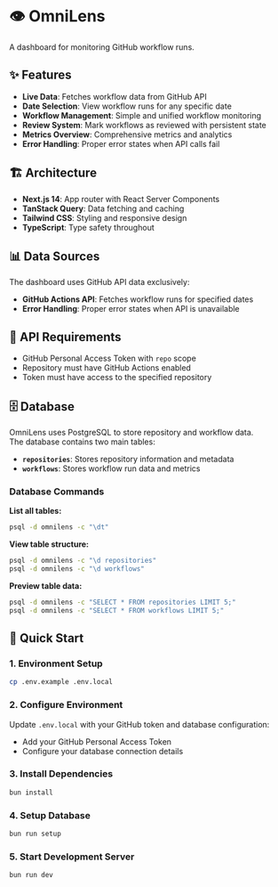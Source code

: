 # 👁️ OmniLens

A dashboard for monitoring GitHub workflow runs.

## ✨ Features

- **Live Data**: Fetches workflow data from GitHub API
- **Date Selection**: View workflow runs for any specific date
- **Workflow Management**: Simple and unified workflow monitoring
- **Review System**: Mark workflows as reviewed with persistent state
- **Metrics Overview**: Comprehensive metrics and analytics
- **Error Handling**: Proper error states when API calls fail

## 🏗️ Architecture

- **Next.js 14**: App router with React Server Components
- **TanStack Query**: Data fetching and caching
- **Tailwind CSS**: Styling and responsive design
- **TypeScript**: Type safety throughout

## 📊 Data Sources

The dashboard uses GitHub API data exclusively:
- **GitHub Actions API**: Fetches workflow runs for specified dates
- **Error Handling**: Proper error states when API is unavailable

## 🔑 API Requirements

- GitHub Personal Access Token with `repo` scope
- Repository must have GitHub Actions enabled
- Token must have access to the specified repository

## 🗄️ Database

OmniLens uses PostgreSQL to store repository and workflow data.  
The database contains two main tables:

- **`repositories`**: Stores repository information and metadata
- **`workflows`**: Stores workflow run data and metrics

### Database Commands

**List all tables:**
```bash
psql -d omnilens -c "\dt"
```

**View table structure:**
```bash
psql -d omnilens -c "\d repositories"
psql -d omnilens -c "\d workflows"
```

**Preview table data:**
```bash
psql -d omnilens -c "SELECT * FROM repositories LIMIT 5;"
psql -d omnilens -c "SELECT * FROM workflows LIMIT 5;"
```

## 🚀 Quick Start

### 1. Environment Setup

```bash
cp .env.example .env.local
```

### 2. Configure Environment

Update `.env.local` with your GitHub token and database configuration:
- Add your GitHub Personal Access Token
- Configure your database connection details

### 3. Install Dependencies

```bash
bun install
```

### 4. Setup Database

```bash
bun run setup
```

### 5. Start Development Server

```bash
bun run dev
```
